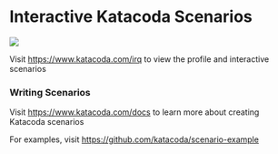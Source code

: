 # Interactive Katacoda Scenarios

[![](http://shields.katacoda.com/katacoda/irq/count.svg)](https://www.katacoda.com/irq "Get your profile on Katacoda.com")

Visit https://www.katacoda.com/irq to view the profile and interactive scenarios

### Writing Scenarios
Visit https://www.katacoda.com/docs to learn more about creating Katacoda scenarios

For examples, visit https://github.com/katacoda/scenario-example
